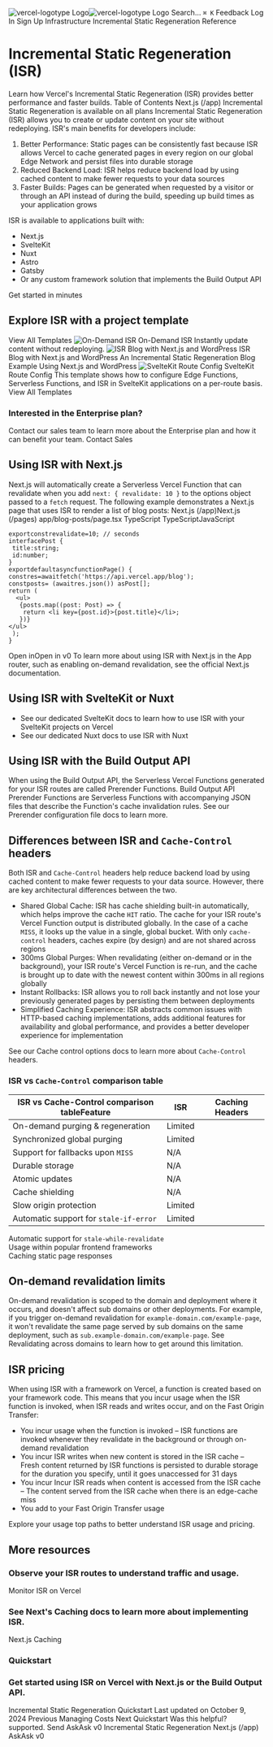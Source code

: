 ![vercel-logotype Logo](https://vercel.com/vc-ap-vercel-docs/_next/static/media/vercel-logotype-light.cf7eca76.svg)![vercel-logotype Logo](https://vercel.com/vc-ap-vercel-docs/_next/static/media/vercel-logotype-dark.01246f11.svg)
Search...
`⌘ K`
Feedback
Log In
Sign Up
Infrastructure
Incremental Static Regeneration
Reference
# Incremental Static Regeneration (ISR)
Learn how Vercel's Incremental Static Regeneration (ISR) provides better performance and faster builds.
Table of Contents
Next.js (/app)
Incremental Static Regeneration is available on all plans
Incremental Static Regeneration (ISR) allows you to create or update content on your site without redeploying. ISR's main benefits for developers include:
  1. Better Performance: Static pages can be consistently fast because ISR allows Vercel to cache generated pages in every region on our global Edge Network and persist files into durable storage
  2. Reduced Backend Load: ISR helps reduce backend load by using cached content to make fewer requests to your data sources
  3. Faster Builds: Pages can be generated when requested by a visitor or through an API instead of during the build, speeding up build times as your application grows


ISR is available to applications built with:
  * Next.js
  * SvelteKit
  * Nuxt
  * Astro
  * Gatsby
  * Or any custom framework solution that implements the Build Output API


Get started in minutes
## Explore ISR with a project template
View All Templates
![On-Demand ISR](https://vercel.com/_next/image?url=https%3A%2F%2Fimages.ctfassets.net%2Fe5382hct74si%2F5TY3yVmUYix5mHgfUjhSD0%2Fe505b67dc1ff11c76e1cff9f680ad74f%2FCleanShot_2022-04-13_at_17.12.05_2x.png&w=1200&q=75)
On-Demand ISR
Instantly update content without redeploying.
![ISR Blog with Next.js and WordPress](https://vercel.com/_next/image?url=https%3A%2F%2Fimages.ctfassets.net%2Fe5382hct74si%2F2QHjwNHn9NzlflFlEqcwJv%2F1f7b5363a4a4591c4a85d106c868da71%2FCleanShot_2022-08-08_at_15.58.48.png&w=1200&q=75)
ISR Blog with Next.js and WordPress
An Incremental Static Regeneration Blog Example Using Next.js and WordPress
![SvelteKit Route Config](https://vercel.com/_next/image?url=https%3A%2F%2Fimages.ctfassets.net%2Fe5382hct74si%2F2K2rLNPlEyw84WRZPb1ibk%2F309717064d1c0c915a10eedacd350c85%2FScreen_Shot_2023-03-23_at_10.29.30_PM.png&w=1200&q=75)
SvelteKit Route Config
This template shows how to configure Edge Functions, Serverless Functions, and ISR in SvelteKit applications on a per-route basis.
View All Templates
### Interested in the Enterprise plan?
Contact our sales team to learn more about the Enterprise plan and how it can benefit your team.
Contact Sales
## Using ISR with Next.js
Next.js will automatically create a Serverless Vercel Function that can revalidate when you add `next: { revalidate: 10 }` to the options object passed to a `fetch` request.
The following example demonstrates a Next.js page that uses ISR to render a list of blog posts:
Next.js (/app)Next.js (/pages)
app/blog-posts/page.tsx
TypeScript
TypeScriptJavaScript
```
exportconstrevalidate=10; // seconds
interfacePost {
 title:string;
 id:number;
}
exportdefaultasyncfunctionPage() {
constres=awaitfetch('https://api.vercel.app/blog');
constposts= (awaitres.json()) asPost[];
return (
  <ul>
   {posts.map((post: Post) => {
    return <li key={post.id}>{post.title}</li>;
   })}
</ul>
 );
}
```

Open inOpen in v0
To learn more about using ISR with Next.js in the App router, such as enabling on-demand revalidation, see the official Next.js documentation.
## Using ISR with SvelteKit or Nuxt
  * See our dedicated SvelteKit docs to learn how to use ISR with your SvelteKit projects on Vercel
  * See our dedicated Nuxt docs to use ISR with Nuxt


## Using ISR with the Build Output API
When using the Build Output API, the Serverless Vercel Functions generated for your ISR routes are called Prerender Functions.
Build Output API Prerender Functions are Serverless Functions with accompanying JSON files that describe the Function's cache invalidation rules. See our Prerender configuration file docs to learn more.
## Differences between ISR and `Cache-Control` headers
Both ISR and `Cache-Control` headers help reduce backend load by using cached content to make fewer requests to your data source. However, there are key architectural differences between the two.
  * Shared Global Cache: ISR has cache shielding built-in automatically, which helps improve the cache `HIT` ratio. The cache for your ISR route's Vercel Function output is distributed globally. In the case of a cache `MISS`, it looks up the value in a single, global bucket. With only `cache-control` headers, caches expire (by design) and are not shared across regions
  * 300ms Global Purges: When revalidating (either on-demand or in the background), your ISR route's Vercel Function is re-run, and the cache is brought up to date with the newest content within 300ms in all regions globally
  * Instant Rollbacks: ISR allows you to roll back instantly and not lose your previously generated pages by persisting them between deployments
  * Simplified Caching Experience: ISR abstracts common issues with HTTP-based caching implementations, adds additional features for availability and global performance, and provides a better developer experience for implementation


See our Cache control options docs to learn more about `Cache-Control` headers.
### ISR vs `Cache-Control` comparison table
ISR vs Cache-Control comparison tableFeature| ISR| Caching Headers  
---|---|---  
On-demand purging & regeneration| Limited   
Synchronized global purging| Limited   
Support for fallbacks upon `MISS`| N/A  
Durable storage| N/A  
Atomic updates| N/A  
Cache shielding| N/A  
Slow origin protection| Limited   
Automatic support for `stale-if-error`| Limited   
Automatic support for `stale-while-revalidate`  
Usage within popular frontend frameworks  
Caching static page responses  
## On-demand revalidation limits
On-demand revalidation is scoped to the domain and deployment where it occurs, and doesn't affect sub domains or other deployments.
For example, if you trigger on-demand revalidation for `example-domain.com/example-page`, it won't revalidate the same page served by sub domains on the same deployment, such as `sub.example-domain.com/example-page`.
See Revalidating across domains to learn how to get around this limitation.
## ISR pricing
When using ISR with a framework on Vercel, a function is created based on your framework code. This means that you incur usage when the ISR function is invoked, when ISR reads and writes occur, and on the Fast Origin Transfer:
  * You incur usage when the function is invoked – ISR functions are invoked whenever they revalidate in the background or through on-demand revalidation
  * You incur ISR writes when new content is stored in the ISR cache – Fresh content returned by ISR functions is persisted to durable storage for the duration you specify, until it goes unaccessed for 31 days
  * You incur Incur ISR reads when content is accessed from the ISR cache – The content served from the ISR cache when there is an edge-cache miss
  * You add to your Fast Origin Transfer usage


Explore your usage top paths to better understand ISR usage and pricing.
## More resources
### Observe your ISR routes to understand traffic and usage.
Monitor ISR on Vercel
### See Next's Caching docs to learn more about implementing ISR.
Next.js Caching
### Quickstart
### Get started using ISR on Vercel with Next.js or the Build Output API.
Incremental Static Regeneration Quickstart
Last updated on October 9, 2024
Previous
Managing Costs
Next
Quickstart
Was this helpful?
supported.
Send
AskAsk v0
Incremental Static Regeneration
Next.js (/app)
AskAsk v0
